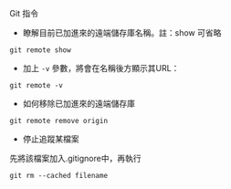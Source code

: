 Git 指令
* 瞭解目前已加進來的遠端儲存庫名稱。註：show 可省略
```
git remote show
```
* 加上 ```-v``` 參數，將會在名稱後方顯示其URL：
```
git remote -v
```
* 如何移除已加進來的遠端儲存庫
```
git remote remove origin
```
* 停止追蹤某檔案

先將該檔案加入.gitignore中，再執行
```
git rm --cached filename
```
